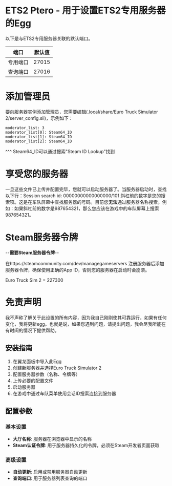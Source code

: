 # ETS2 Ptero - 用于设置ETS2专用服务器的Egg

以下是与ETS2专用服务器关联的默认端口。

| 端口     | 默认值      |
|----------|---------------|
| 专用端口 | 27015         |
| 查询端口 | 27016         |


# 添加管理员

要向服务器实例添加管理员，您需要编辑(.local/share/Euro Truck Simulator 2/server_config.sii)，示例如下：

```
moderator_list: 3
moderator_list[0]: Steam64_ID
moderator_list[1]: Steam64_ID
moderator_list[2]: Steam64_ID
```
^^^ Steam64_ID可以通过搜索"Steam ID Lookup"找到

# 享受您的服务器

一旦这些文件已上传并配置完毕，您就可以启动服务器了。当服务器启动时，查找以下行：Session search id: 00000000000000000/101  斜杠前的数字是您的搜索项。这是在车队屏幕中查找服务器的号码。目前您**无法**通过服务器名称搜索。例如：如果斜杠前的数字是987654321，那么您应该在游戏中的车队屏幕上搜索987654321。

# Steam服务器令牌

--**需要Steam服务器令牌**--

在https://steamcommunity.com/dev/managegameservers 注册服务器后添加服务器令牌，确保使用正确的App ID，否则您的服务器在启动时会崩溃。

Euro Truck Sim 2 = 227300


# 免责声明
我不声称了解关于此设置的所有内容，因为我自己刚刚使其可靠运行，如果有任何变化，我将更新egg。也就是说，如果您遇到问题，请提出问题，我会尽我所能在有时间的情况下提供帮助。

## 安装指南

1. 在翼龙面板中导入此Egg
2. 创建新服务器并选择Euro Truck Simulator 2
3. 配置服务器参数（名称、令牌等）
4. 上传必要的配置文件
5. 启动服务器
6. 在游戏中通过车队菜单使用会话ID搜索连接到服务器

## 配置参数

### 基本设置
- **大厅名称**: 服务器在浏览器中显示的名称
- **Steam认证令牌**: 用于服务器持久化的令牌，必须在Steam开发者页面获取

### 高级设置
- **自动更新**: 启用或禁用服务器自动更新
- **查询端口**: 用于服务器列表查询的端口 